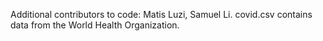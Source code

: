 Additional contributors to code: Matis Luzi, Samuel Li. covid.csv contains data from the World Health Organization.

